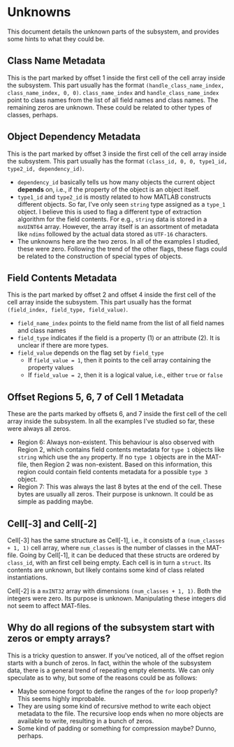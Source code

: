 # Unknowns

This document details the unknown parts of the subsystem, and provides some hints to what they could be.

## Class Name Metadata

This is the part marked by offset 1 inside the first cell of the cell array inside the subsystem. This part usually has the format `(handle_class_name_index, class_name_index, 0, 0)`.
`class_name_index` and `handle_class_name_index` point to class names from the list of all field names and class names. The remaining zeros are unknown. These could be related to other types of classes, perhaps.

## Object Dependency Metadata

This is the part marked by offset 3 inside the first cell of the cell array inside the subsystem. This part usually has the format `(class_id, 0, 0, type1_id, type2_id, dependency_id)`.

- `dependency_id` basically tells us how many objects the current object __depends__ on, i.e., if the property of the object is an object itself.
- `type1_id` and `type2_id` is mostly related to how MATLAB constructs different objects. So far, I've only seen `string` type assigned as a `type_1` object. I believe this is used to flag a different type of extraction algorithm for the field contents. For e.g., `string` data is stored in a `mxUINT64` array. However, the array itself is an assortment of metadata like `ndims` followed by the actual data stored as `UTF-16` characters.
- The unknowns here are the two zeros. In all of the examples I studied, these were zero. Following the trend of the other flags, these flags could be related to the construction of special types of objects.

## Field Contents Metadata

This is the part marked by offset 2 and offset 4 inside the first cell of the cell array inside the subsystem. This part usually has the format `(field_index, field_type, field_value)`.

- `field_name_index` points to the field name from the list of all field names and class names
- `field_type` indicates if the field is a property (1) or an attribute (2). It is unclear if there are more types.
- `field_value` depends on the flag set by `field_type`
  - If `field_value = 1`, then it points to the cell array containing the property values
  - If `field_value = 2`, then it is a logical value, i.e., either `true` or `false`

## Offset Regions 5, 6, 7 of Cell 1 Metadata

These are the parts marked by offsets 6, and 7 inside the first cell of the cell array inside the subsystem. In all the examples I've studied so far, these were always all zeros.

- Region 6: Always non-existent. This behaviour is also observed with Region 2, which contains field contents metadata for `type 1` objects like `string` which use the `any` property. If no `type 1` objects are in the MAT-file, then Region 2 was non-existent. Based on this information, this region could contain field contents metadata for a possible `type 3` object.
- Region 7: This was always the last 8 bytes at the end of the cell. These bytes are usually all zeros. Their purpose is unknown. It could be as simple as padding maybe.

## Cell[-3] and Cell[-2]

Cell[-3] has the same structure as Cell[-1], i.e., it consists of a `(num_classes + 1, 1)` cell array, where `num_classes` is the number of classes in the MAT-file. Going by Cell[-1], it can be deduced that these structs are ordered by `class_id`, with an first cell being empty. Each cell is in turn a `struct`. Its contents are unknown, but likely contains some kind of class related instantiations.

Cell[-2] is a `mxINT32` array with dimensions `(num_classes + 1, 1)`. Both the integers were zero. Its purpose is unknown. Manipulating these integers did not seem to affect MAT-files.

## Why do all regions of the subsystem start with zeros or empty arrays?

This is a tricky question to answer. If you've noticed, all of the offset region starts with a bunch of zeros. In fact, within the whole of the subsystem data, there is a general trend of repeating empty elements. We can only speculate as to why, but some of the reasons could be as follows:

- Maybe someone forgot to define the ranges of the `for` loop properly? This seems highly improbable.
- They are using some kind of recursive method to write each object metadata to the file. The recursive loop ends when no more objects are available to write, resulting in a bunch of zeros.
- Some kind of padding or something for compression maybe? Dunno, perhaps.
